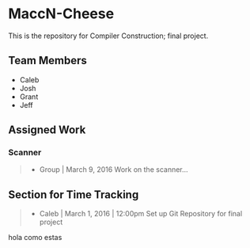 # MaccN-Cheese #
This is the repository for Compiler Construction; final project.

## Team Members ##
* Caleb
* Josh
* Grant
* Jeff

## Assigned Work ##
### Scanner ###
> *  Group | March 9, 2016
>    Work on the scanner...

## Section for Time Tracking ##
> *  Caleb | March 1, 2016 | 12:00pm
>    Set up Git Repository for final project

hola como estas


